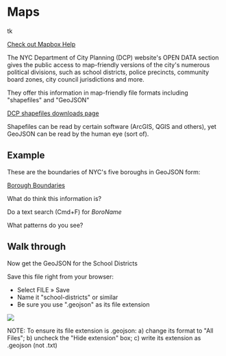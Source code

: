 # Maps
tk

[Check out Mapbox Help](https://www.mapbox.com/studio-manual/help/)

The NYC Department of City Planning (DCP) website's OPEN DATA section gives the public access to map-friendly versions of the city's numerous political divisions, such as school districts, police precincts, community board zones, city council jurisdictions and more.

They offer this information in map-friendly file formats including "shapefiles" and "GeoJSON"

[DCP shapefiles downloads page](https://www1.nyc.gov/site/planning/data-maps/open-data/districts-download-metadata.page)

Shapefiles can be read by certain software (ArcGIS, QGIS and others), yet GeoJSON can be read by the human eye (sort of).

## Example
These are the boundaries of NYC's five boroughs in GeoJSON form:

[Borough Boundaries](http://services5.arcgis.com/GfwWNkhOj9bNBqoJ/arcgis/rest/services/nybbwi/FeatureServer/0/query?where=1=1&outFields=*&outSR=4326&f=geojson)

What do think this information is?

Do a text search (Cmd+F) for _BoroName_

What patterns do you see?

## Walk through
Now get the GeoJSON for the School Districts

Save this file right from your browser:
- Select FILE » Save
- Name it "school-districts" or similar
- Be sure you use ".geojson" as its file extension

![](https://i.imgur.com/xTPhZJO.png)

NOTE: To ensure its file extension is .geojson: a) change its format to "All Files"; b) uncheck the "Hide extension" box; c) write its extension as .geojson (not .txt)



